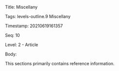Title:  Miscellany

Tags:   levels-outline.9 Miscellany

Timestamp: 20210619161357

Seq:    10

Level:  2 - Article

Body: 

This sections primarily contains reference information.
